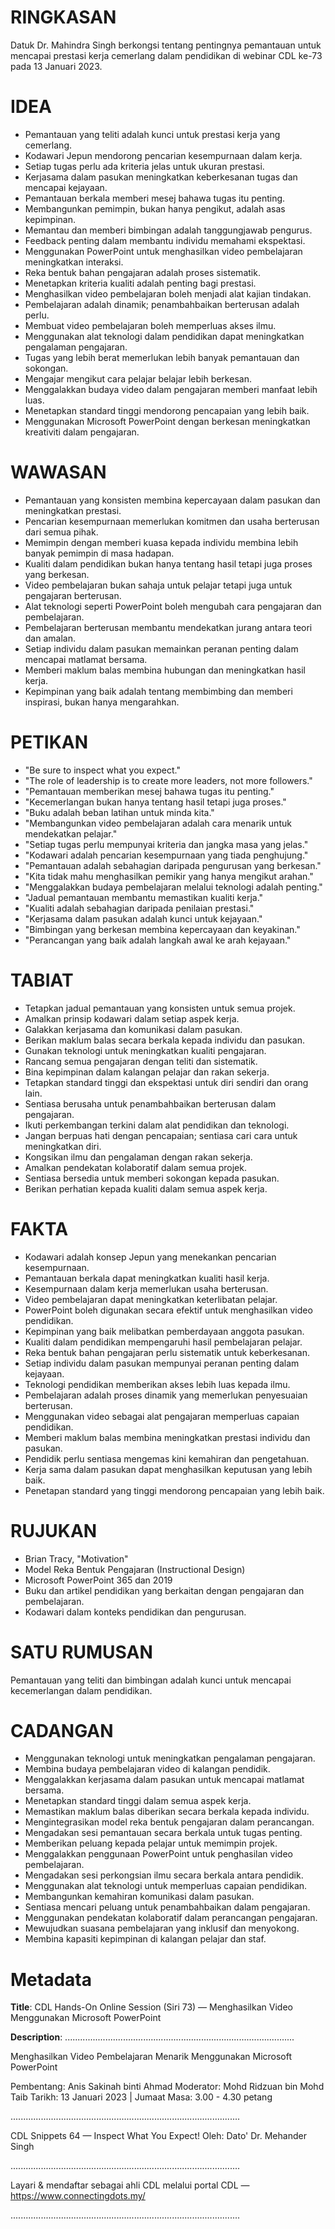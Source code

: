 # RINGKASAN
Datuk Dr. Mahindra Singh berkongsi tentang pentingnya pemantauan untuk mencapai prestasi kerja cemerlang dalam pendidikan di webinar CDL ke-73 pada 13 Januari 2023.

# IDEA
- Pemantauan yang teliti adalah kunci untuk prestasi kerja yang cemerlang.
- Kodawari Jepun mendorong pencarian kesempurnaan dalam kerja.
- Setiap tugas perlu ada kriteria jelas untuk ukuran prestasi.
- Kerjasama dalam pasukan meningkatkan keberkesanan tugas dan mencapai kejayaan.
- Pemantauan berkala memberi mesej bahawa tugas itu penting.
- Membangunkan pemimpin, bukan hanya pengikut, adalah asas kepimpinan.
- Memantau dan memberi bimbingan adalah tanggungjawab pengurus.
- Feedback penting dalam membantu individu memahami ekspektasi.
- Menggunakan PowerPoint untuk menghasilkan video pembelajaran meningkatkan interaksi.
- Reka bentuk bahan pengajaran adalah proses sistematik.
- Menetapkan kriteria kualiti adalah penting bagi prestasi.
- Menghasilkan video pembelajaran boleh menjadi alat kajian tindakan.
- Pembelajaran adalah dinamik; penambahbaikan berterusan adalah perlu.
- Membuat video pembelajaran boleh memperluas akses ilmu.
- Menggunakan alat teknologi dalam pendidikan dapat meningkatkan pengalaman pengajaran.
- Tugas yang lebih berat memerlukan lebih banyak pemantauan dan sokongan.
- Mengajar mengikut cara pelajar belajar lebih berkesan.
- Menggalakkan budaya video dalam pengajaran memberi manfaat lebih luas.
- Menetapkan standard tinggi mendorong pencapaian yang lebih baik.
- Menggunakan Microsoft PowerPoint dengan berkesan meningkatkan kreativiti dalam pengajaran.

# WAWASAN
- Pemantauan yang konsisten membina kepercayaan dalam pasukan dan meningkatkan prestasi.
- Pencarian kesempurnaan memerlukan komitmen dan usaha berterusan dari semua pihak.
- Memimpin dengan memberi kuasa kepada individu membina lebih banyak pemimpin di masa hadapan.
- Kualiti dalam pendidikan bukan hanya tentang hasil tetapi juga proses yang berkesan.
- Video pembelajaran bukan sahaja untuk pelajar tetapi juga untuk pengajaran berterusan.
- Alat teknologi seperti PowerPoint boleh mengubah cara pengajaran dan pembelajaran.
- Pembelajaran berterusan membantu mendekatkan jurang antara teori dan amalan.
- Setiap individu dalam pasukan memainkan peranan penting dalam mencapai matlamat bersama.
- Memberi maklum balas membina hubungan dan meningkatkan hasil kerja.
- Kepimpinan yang baik adalah tentang membimbing dan memberi inspirasi, bukan hanya mengarahkan.

# PETIKAN
- "Be sure to inspect what you expect."
- "The role of leadership is to create more leaders, not more followers."
- "Pemantauan memberikan mesej bahawa tugas itu penting."
- "Kecemerlangan bukan hanya tentang hasil tetapi juga proses."
- "Buku adalah beban latihan untuk minda kita."
- "Membangunkan video pembelajaran adalah cara menarik untuk mendekatkan pelajar."
- "Setiap tugas perlu mempunyai kriteria dan jangka masa yang jelas."
- "Kodawari adalah pencarian kesempurnaan yang tiada penghujung."
- "Pemantauan adalah sebahagian daripada pengurusan yang berkesan."
- "Kita tidak mahu menghasilkan pemikir yang hanya mengikut arahan."
- "Menggalakkan budaya pembelajaran melalui teknologi adalah penting."
- "Jadual pemantauan membantu memastikan kualiti kerja."
- "Kualiti adalah sebahagian daripada penilaian prestasi."
- "Kerjasama dalam pasukan adalah kunci untuk kejayaan."
- "Bimbingan yang berkesan membina kepercayaan dan keyakinan."
- "Perancangan yang baik adalah langkah awal ke arah kejayaan."
  
# TABIAT
- Tetapkan jadual pemantauan yang konsisten untuk semua projek.
- Amalkan prinsip kodawari dalam setiap aspek kerja.
- Galakkan kerjasama dan komunikasi dalam pasukan.
- Berikan maklum balas secara berkala kepada individu dan pasukan.
- Gunakan teknologi untuk meningkatkan kualiti pengajaran.
- Rancang semua pengajaran dengan teliti dan sistematik.
- Bina kepimpinan dalam kalangan pelajar dan rakan sekerja.
- Tetapkan standard tinggi dan ekspektasi untuk diri sendiri dan orang lain.
- Sentiasa berusaha untuk penambahbaikan berterusan dalam pengajaran.
- Ikuti perkembangan terkini dalam alat pendidikan dan teknologi.
- Jangan berpuas hati dengan pencapaian; sentiasa cari cara untuk meningkatkan diri.
- Kongsikan ilmu dan pengalaman dengan rakan sekerja.
- Amalkan pendekatan kolaboratif dalam semua projek.
- Sentiasa bersedia untuk memberi sokongan kepada pasukan.
- Berikan perhatian kepada kualiti dalam semua aspek kerja.
  
# FAKTA
- Kodawari adalah konsep Jepun yang menekankan pencarian kesempurnaan.
- Pemantauan berkala dapat meningkatkan kualiti hasil kerja.
- Kesempurnaan dalam kerja memerlukan usaha berterusan.
- Video pembelajaran dapat meningkatkan keterlibatan pelajar.
- PowerPoint boleh digunakan secara efektif untuk menghasilkan video pendidikan.
- Kepimpinan yang baik melibatkan pemberdayaan anggota pasukan.
- Kualiti dalam pendidikan mempengaruhi hasil pembelajaran pelajar.
- Reka bentuk bahan pengajaran perlu sistematik untuk keberkesanan.
- Setiap individu dalam pasukan mempunyai peranan penting dalam kejayaan.
- Teknologi pendidikan memberikan akses lebih luas kepada ilmu.
- Pembelajaran adalah proses dinamik yang memerlukan penyesuaian berterusan.
- Menggunakan video sebagai alat pengajaran memperluas capaian pendidikan.
- Memberi maklum balas membina meningkatkan prestasi individu dan pasukan.
- Pendidik perlu sentiasa mengemas kini kemahiran dan pengetahuan.
- Kerja sama dalam pasukan dapat menghasilkan keputusan yang lebih baik.
- Penetapan standard yang tinggi mendorong pencapaian yang lebih baik.

# RUJUKAN
- Brian Tracy, "Motivation"
- Model Reka Bentuk Pengajaran (Instructional Design)
- Microsoft PowerPoint 365 dan 2019
- Buku dan artikel pendidikan yang berkaitan dengan pengajaran dan pembelajaran.
- Kodawari dalam konteks pendidikan dan pengurusan.

# SATU RUMUSAN
Pemantauan yang teliti dan bimbingan adalah kunci untuk mencapai kecemerlangan dalam pendidikan. 

# CADANGAN
- Menggunakan teknologi untuk meningkatkan pengalaman pengajaran.
- Membina budaya pembelajaran video di kalangan pendidik.
- Menggalakkan kerjasama dalam pasukan untuk mencapai matlamat bersama.
- Menetapkan standard tinggi dalam semua aspek kerja.
- Memastikan maklum balas diberikan secara berkala kepada individu.
- Mengintegrasikan model reka bentuk pengajaran dalam perancangan.
- Mengadakan sesi pemantauan secara berkala untuk tugas penting.
- Memberikan peluang kepada pelajar untuk memimpin projek.
- Menggalakkan penggunaan PowerPoint untuk penghasilan video pembelajaran.
- Mengadakan sesi perkongsian ilmu secara berkala antara pendidik.
- Menggunakan alat teknologi untuk memperluas capaian pendidikan.
- Membangunkan kemahiran komunikasi dalam pasukan.
- Sentiasa mencari peluang untuk penambahbaikan dalam pengajaran.
- Menggunakan pendekatan kolaboratif dalam perancangan pengajaran.
- Mewujudkan suasana pembelajaran yang inklusif dan menyokong.
- Membina kapasiti kepimpinan di kalangan pelajar dan staf.

# Metadata
**Title**: CDL Hands-On Online Session (Siri 73) — Menghasilkan Video Menggunakan Microsoft PowerPoint

**Description**: ...........................................................................................

Menghasilkan Video Pembelajaran Menarik Menggunakan Microsoft PowerPoint

Pembentang: Anis Sakinah binti Ahmad
Moderator: Mohd Ridzuan bin Mohd Taib
Tarikh: 13 Januari 2023   |   Jumaat
Masa: 3.00  - 4.30 petang

...........................................................................................

CDL Snippets 64 — Inspect What You Expect!
Oleh: Dato' Dr. Mehander Singh

...........................................................................................

Layari & mendaftar sebagai ahli CDL melalui portal CDL — https://www.connectingdots.my/

...........................................................................................